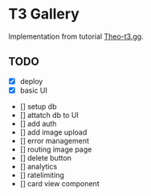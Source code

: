 # T3 Gallery 

Implementation from tutorial [Theo-t3.gg](https://www.youtube.com/watch?v=d5x0JCZbAJs).

## TODO

- [x] deploy
- [x] basic UI
- [] setup db
- [] attatch db to UI
- [] add auth
- [] add image upload
- [] error management
- [] routing image page
- [] delete button
- [] analytics
- [] ratelimiting
- [] card view component